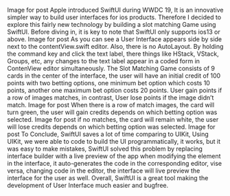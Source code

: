 Image for post
Apple introduced SwiftUI during WWDC 19, It is an innovative simpler way to build user interfaces for ios products. Therefore I decided to explore this fairly new technology by building a slot matching Game using SwiftUI. Before diving in, it is key to note that SwiftUI only supports ios13 or above.
Image for post
As you can see a User Interface appears side by side next to the contentView.swift editor. Also, there is no AutoLayout. By holding the command key and click the text label, there things like HStack, VStack, Groups, etc, any changes to the text label appear in a coded form in ContenView editor simultaneously.
The Slot Matching Game consists of 9 cards in the center of the interface, the user will have an initial credit of 100 points with two betting options, one minimum bet option which costs 10 points, another one maximum bet option costs 20 points. User gain points if a row of images matches, in contrast, User lose points if the image didn’t match.
Image for post
When there is a row of match images, the card will turn green, the user will gain credits depends on which betting option was selected.
Image for post
if no matches, the card will remain white, the user will lose credits depends on which betting option was selected.
Image for post
To Conclude, SwiftUI saves a lot of time comparing to UIKit, Using UIKit, we were able to code to build the UI programmatically, it works, but it was easy to make mistakes, SwiftUI solved this problem by replacing interface builder with a live preview of the app when modifying the element in the interface, it auto-generates the code in the corresponding editor, vise versa, changing code in the editor, the interface will live preview the interface for the user as well. Overall, SwiftUI is a great tool making the development of User Interface much easier and bugfree.
